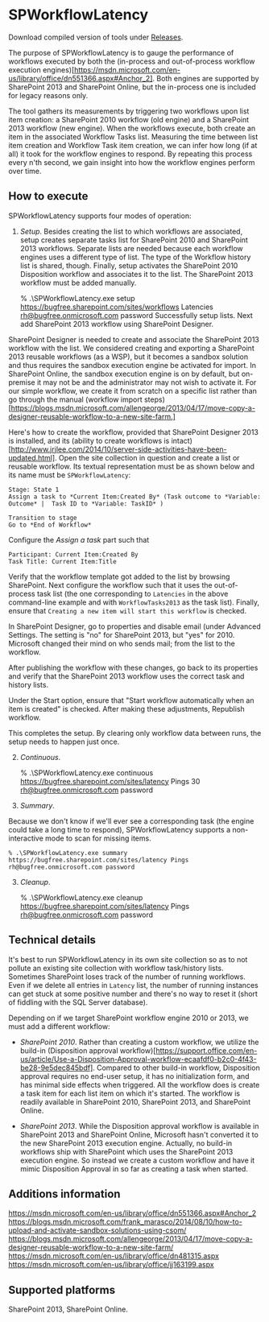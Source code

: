 ﻿# SPWorkflowLatency

Download compiled version of tools under [Releases](https://github.com/ronnieholm/Bugfree.SharePoint.DiagnosticTools/releases).

The purpose of SPWorkflowLatency is to gauge the performance of
workflows executed by both the (in-process and out-of-process workflow
execution
engines)[https://msdn.microsoft.com/en-us/library/office/dn551366.aspx#Anchor_2]. Both
engines are supported by SharePoint 2013 and SharePoint Online, but
the in-process one is included for legacy reasons only.

The tool gathers its measurements by triggering two workflows upon
list item creation: a SharePoint 2010 workflow (old engine) and a
SharePoint 2013 workflow (new engine). When the workflows execute,
both create an item in the associated Workflow Tasks list. Measuring
the time between list item creation and Workflow Task item creation,
we can infer how long (if at all) it took for the workflow engines to
respond. By repeating this process every n'th second, we gain insight
into how the workflow engines perform over time.

## How to execute

SPWorkflowLatency supports four modes of operation:

1. *Setup*. Besides creating the list to which workflows are
associated, setup creates separate tasks list for SharePoint 2010 and
SharePoint 2013 workflows. Separate lists are needed because each
workflow engines uses a different type of list. The type of the
Workflow history list is shared, though. Finally, setup activates the
SharePoint 2010 Disposition workflow and associates it to the list. The
SharePoint 2013 workflow must be added manually.

    % .\SPWorkflowLatency.exe setup https://bugfree.sharepoint.com/sites/workflows Latencies rh@bugfree.onmicrosoft.com password
    Successfully setup lists. Next add SharePoint 2013 workflow using SharePoint Designer.

SharePoint Designer is needed to create and associate the SharePoint
2013 workflow with the list. We considered creating and exporting a
SharePoint 2013 reusable workflows (as a WSP), but it becomes a
sandbox solution and thus requires the sandbox execution engine be
activated for import. In SharePoint Online, the sandbox execution
engine is on by default, but on-premise it may not be and the
administrator may not wish to activate it. For our simple workflow, we
create it from scratch on a specific list rather than go through the
manual (workflow import
steps)[https://blogs.msdn.microsoft.com/allengeorge/2013/04/17/move-copy-a-designer-reusable-workflow-to-a-new-site-farm.]

Here's how to create the workflow, provided that SharePoint Designer
2013 is installed, and its (ability to create workflows is
intact)[http://www.jrjlee.com/2014/10/server-side-activities-have-been-updated.html].
Open the site collection in question and create a list or reusable
workflow. Its textual representation must be as shown below and its
name must be ```SPWorkflowLatency```:

    Stage: State 1
	Assign a task to *Current Item:Created By* (Task outcome to *Variable: Outcome* |  Task ID to *Variable: TaskID* )

	Transition to stage
	Go to *End of Workflow*

Configure the *Assign a task* part such that

    Participant: Current Item:Created By
	Task Title: Current Item:Title

Verify that the workflow template got added to the list by browsing
SharePoint. Next configure the workflow such that it uses the
out-of-process task list (the one corresponding to ```Latencies``` in
the above command-line example and with ```WorkflowTasks2013``` as the
task list). Finally, ensure that ```Creating a new item will start
this workflow``` is checked.

In SharePoint Designer, go to properties and disable email (under
Advanced Settings. The setting is "no" for SharePoint 2013, but "yes"
for 2010. Microsoft changed their mind on who sends mail; from the
list to the workflow.

After publishing the workflow with these changes, go back to its
properties and verify that the SharePoint 2013 workflow uses the
correct task and history lists.

Under the Start option, ensure that "Start workflow automatically when
an item is created" is checked. After making these adjustments,
Republish workflow.

This completes the setup. By clearing only workflow data between runs,
the setup needs to happen just once.

2. *Continuous*.

    % .\SPWorkflowLatency.exe continuous https://bugfree.sharepoint.com/sites/latency Pings 30 rh@bugfree.onmicrosoft.com password
    
3. *Summary*.

Because we don't know if we'll ever see a corresponding task (the
engine could take a long time to respond), SPWorkflowLatency supports
a non-interactive mode to scan for missing items.

    % .\SPWorkflowLatency.exe summary https://bugfree.sharepoint.com/sites/latency Pings rh@bugfree.onmicrosoft.com password

3. *Cleanup*.

    % .\SPWorkflowLatency.exe cleanup https://bugfree.sharepoint.com/sites/latency Pings rh@bugfree.onmicrosoft.com password

## Technical details

It's best to run SPWorkflowLatency in its own site collection so as to
not pollute an existing site collection with workflow task/history
lists. Sometimes SharePoint loses track of the number of running
workflows. Even if we delete all entries in ```Latency``` list, the
number of running instances can get stuck at some positive number and
there's no way to reset it (short of fiddling with the SQL Server
database).

Depending on if we target SharePoint workflow engine 2010 or 2013, we
must add a different workflow:

- *SharePoint 2010*. Rather than creating a custom workflow, we
  utilize the build-in (Disposition approval
  workflow)[https://support.office.com/en-us/article/Use-a-Disposition-Approval-workflow-ecaafdf0-b2c0-4f43-be28-9e5dec845bdf]. Compared
  to other build-in workflow, Disposition approval requires no
  end-user setup, it has no initialization form, and has minimal side
  effects when triggered. All the workflow does is create a task item
  for each list item on which it's started. The workflow is readily
  available in SharePoint 2010, SharePoint 2013, and SharePoint
  Online.

- *SharePoint 2013*. While the Disposition approval workflow is
  available in SharePoint 2013 and SharePoint Online, Microsoft hasn't
  converted it to the new SharePoint 2013 execution engine. Actually,
  no build-in workflows ship with SharePoint which uses the SharePoint
  2013 execution engine. So instead we create a custom workflow and
  have it mimic Disposition Approval in so far as creating a task when
  started.

## Additions information

https://msdn.microsoft.com/en-us/library/office/dn551366.aspx#Anchor_2
https://blogs.msdn.microsoft.com/frank_marasco/2014/08/10/how-to-upload-and-activate-sandbox-solutions-using-csom/
https://blogs.msdn.microsoft.com/allengeorge/2013/04/17/move-copy-a-designer-reusable-workflow-to-a-new-site-farm/
https://msdn.microsoft.com/en-us/library/office/dn481315.aspx
https://msdn.microsoft.com/en-us/library/office/jj163199.aspx

## Supported platforms

SharePoint 2013, SharePoint Online.